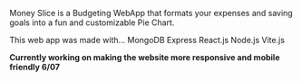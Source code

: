 Money Slice is a Budgeting WebApp that formats your expenses and saving goals into a fun and customizable Pie Chart.

This web app was made with...
MongoDB
Express
React.js
Node.js
Vite.js


**Currently working on making the website more responsive and mobile friendly 6/07**
